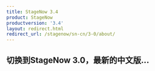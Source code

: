 ```yaml
---
title: StageNow 3.4
product: StageNow
productversion: '3.4'
layout: redirect.html
redirect_url: /stagenow/sn-cn/3-0/about/
---
```


## 切换到StageNow 3.0，最新的中文版...